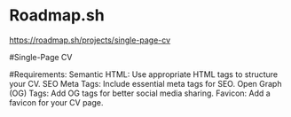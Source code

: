# Roadmap.sh
https://roadmap.sh/projects/single-page-cv

#Single-Page CV


#Requirements:
Semantic HTML: Use appropriate HTML tags to structure your CV.
SEO Meta Tags: Include essential meta tags for SEO.
Open Graph (OG) Tags: Add OG tags for better social media sharing.
Favicon: Add a favicon for your CV page.

